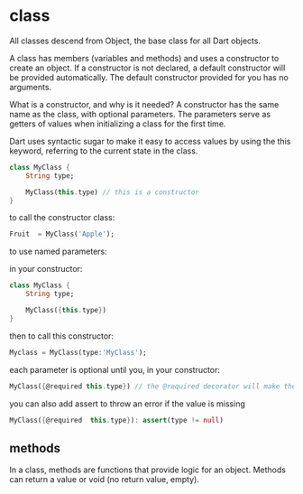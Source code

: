 # class

All classes descend from Object, the base class for all Dart objects. 

A class has members (variables and methods) and uses a constructor to create an object. If a constructor is not declared, a default constructor will be provided automatically. The default constructor provided for you has no arguments.

What is a constructor, and why is it needed? A constructor has the same name as the class, with
optional parameters. The parameters serve as getters of values when initializing a class for the first
time.

Dart uses syntactic sugar to make it easy to access values by using the this keyword, referring
to the current state in the class.

```dart
class MyClass {
    String type;

    MyClass(this.type) // this is a constructor
}
```

to call the constructor class:

```dart
Fruit  = MyClass('Apple');
```

to use named parameters:

in your constructor:

```dart
class MyClass {
    String type;

    MyClass({this.type})
}
```

then to call this constructor:

```dart
Myclass = MyClass(type:'MyClass');
```

each parameter is optional until you, in your constructor:

```dart
MyClass({@required this.type}) // the @required decorator will make the parameter required
```

you can also add assert to throw an error if the value is missing

```dart
MyClass({@required  this.type}): assert(type != null)
```

## methods

In a class, methods are functions that provide logic for an object. Methods can return a value or void
(no return value, empty).

